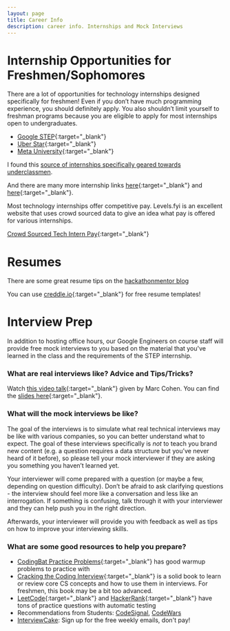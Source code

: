 ```yaml
---
layout: page
title: Career Info
description: career info. Internships and Mock Interviews
---
```


# Internship Opportunities for Freshmen/Sophomores

There are a lot of opportunities for technology internships designed specifically for freshmen! Even if you don’t have much programming experience, you should definitely apply. You also shouldn’t limit yourself to freshman programs because you are eligible to apply for most internships open to undergraduates.

- [Google STEP](https://buildyourfuture.withgoogle.com/programs/step/){:target="_blank"}
- [Uber Star](https://www.uber.com/us/en/careers/uberstar/){:target="_blank"}
- [Meta University](https://www.metacareers.com/careerprograms/pathways/metauniversity){:target="_blank"}

I found this [source of internships specifically geared towards underclassmen](https://github.com/codicate/underclassmen-internships).

And there are many more internship links [here](https://github.com/SimplifyJobs/Summer2024-Internships){:target="_blank"} and [here](https://www.levels.fyi/internships/){:target="_blank"}.

Most technology internships offer competitive pay. Levels.fyi is an excellent website that uses crowd sourced data to give an idea what pay is offered for various internships.

[Crowd Sourced Tech Intern Pay](https://www.levels.fyi/internships/){:target="_blank"}

# Resumes
There are some great resume tips on the [hackathonmentor blog](http://tinyurl.com/writingresumetips)

You can use [creddle.io](http://creddle.io/){:target="_blank"} for free resume templates!

# Interview Prep
In addition to hosting office hours, our Google Engineers on course staff will provide free mock interviews to you based on the material that you've learned in the class and the requirements of the STEP internship.

### What are real interviews like? Advice and Tips/Tricks?

Watch [this video talk](https://www.youtube.com/watch?v=FG5860rWppA){:target="_blank"} given by Marc Cohen. You can find the [slides here](mco.fyi/interview){:target="_blank"}.

### What will the mock interviews be like?

The goal of the interviews is to simulate what real technical interviews may be like with various companies, so you can better understand what to expect. The goal of these interviews specifically is *not* to teach you brand new content (e.g. a question requires a data structure but you’ve never heard of it before), so please tell your mock interviewer if they are asking you something you haven’t learned yet.

Your interviewer will come prepared with a question (or maybe a few, depending on question difficulty). Don’t be afraid to ask clarifying questions - the interview should feel more like a conversation and less like an interrogation. If something is confusing, talk through it with your interviewer and they can help push you in the right direction.

Afterwards, your interviewer will provide you with feedback as well as tips on how to improve your interviewing skills.

### What are some good resources to help you prepare?

- [CodingBat Practice Problems](https://codingbat.com/python){:target="_blank"} has good warmup problems to practice with
- [Cracking the Coding Interview](https://www.crackingthecodinginterview.com/){:target="_blank"} is a solid book to learn or review core CS concepts and how to use them in interviews. For freshmen, this book may be a bit too advanced.
- [LeetCode](https://leetcode.com/){:target="_blank"} and [HackerRank](https://www.hackerrank.com/){:target="_blank"} have tons of practice questions with automatic testing
-  Recommendations from Students: [CodeSignal](https://codesignal.com/), [CodeWars](https://www.codewars.com/)
-  [InterviewCake](https://interviewcake.com): Sign up for the free weekly emails, don't pay!

<!--- ### Mock Interviews with Google Career Coaches
You can sign up for mock interviews with one of the Google TAs. Please use the links in this [doc](https://drive.google.com/file/d/15mT8BlysaEapHg0Ibl1-iXaXp8-1HBUT/view?usp=drive_link) to schedule mock interviews. Please watch [this video talk on how to interview](https://www.youtube.com/watch?v=FG5860rWppA){:target="_blank"} before your mock interview to get the most out of the mock interview experience.

If after one mock interview you want further experience, consider spending 2-3 weeks working on practice problems and then schedule a second session with a different interviewer. --->
